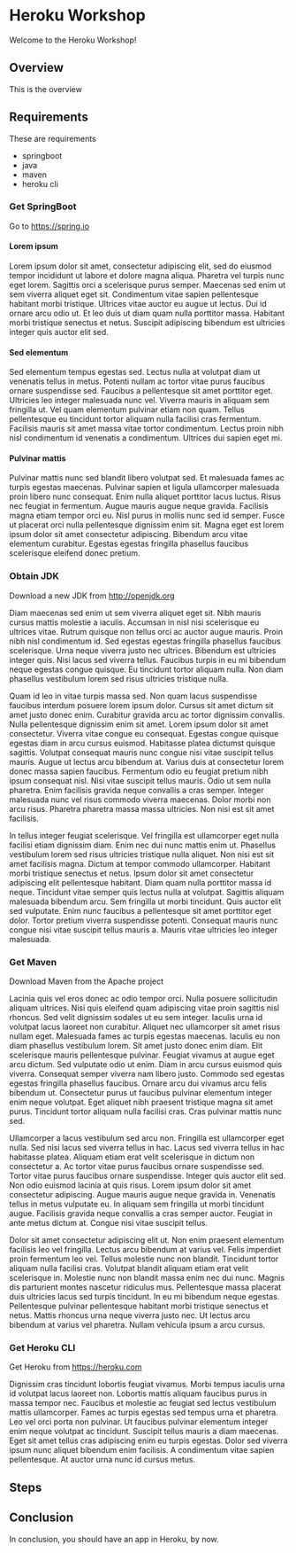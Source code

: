 # Heroku Workshop

Welcome to the Heroku Workshop!

## Overview

This is the overview

## Requirements

These are requirements
- springboot
- java
- maven
- heroku cli

### Get SpringBoot
Go to https://spring.io

#### Lorem ipsum
Lorem ipsum dolor sit amet, consectetur adipiscing elit, sed do eiusmod tempor incididunt ut labore et dolore magna aliqua. Pharetra vel turpis nunc eget lorem. Sagittis orci a scelerisque purus semper. Maecenas sed enim ut sem viverra aliquet eget sit. Condimentum vitae sapien pellentesque habitant morbi tristique. Ultrices vitae auctor eu augue ut lectus. Dui id ornare arcu odio ut. Et leo duis ut diam quam nulla porttitor massa. Habitant morbi tristique senectus et netus. Suscipit adipiscing bibendum est ultricies integer quis auctor elit sed.

#### Sed elementum
Sed elementum tempus egestas sed. Lectus nulla at volutpat diam ut venenatis tellus in metus. Potenti nullam ac tortor vitae purus faucibus ornare suspendisse sed. Faucibus a pellentesque sit amet porttitor eget. Ultricies leo integer malesuada nunc vel. Viverra mauris in aliquam sem fringilla ut. Vel quam elementum pulvinar etiam non quam. Tellus pellentesque eu tincidunt tortor aliquam nulla facilisi cras fermentum. Facilisis mauris sit amet massa vitae tortor condimentum. Lectus proin nibh nisl condimentum id venenatis a condimentum. Ultrices dui sapien eget mi.

#### Pulvinar mattis
Pulvinar mattis nunc sed blandit libero volutpat sed. Et malesuada fames ac turpis egestas maecenas. Pulvinar sapien et ligula ullamcorper malesuada proin libero nunc consequat. Enim nulla aliquet porttitor lacus luctus. Risus nec feugiat in fermentum. Augue mauris augue neque gravida. Facilisis magna etiam tempor orci eu. Nisl purus in mollis nunc sed id semper. Fusce ut placerat orci nulla pellentesque dignissim enim sit. Magna eget est lorem ipsum dolor sit amet consectetur adipiscing. Bibendum arcu vitae elementum curabitur. Egestas egestas fringilla phasellus faucibus scelerisque eleifend donec pretium.

### Obtain JDK
Download a new JDK from http://openjdk.org

Diam maecenas sed enim ut sem viverra aliquet eget sit. Nibh mauris cursus mattis molestie a iaculis. Accumsan in nisl nisi scelerisque eu ultrices vitae. Rutrum quisque non tellus orci ac auctor augue mauris. Proin nibh nisl condimentum id. Sed egestas egestas fringilla phasellus faucibus scelerisque. Urna neque viverra justo nec ultrices. Bibendum est ultricies integer quis. Nisi lacus sed viverra tellus. Faucibus turpis in eu mi bibendum neque egestas congue quisque. Eu tincidunt tortor aliquam nulla. Non diam phasellus vestibulum lorem sed risus ultricies tristique nulla.

Quam id leo in vitae turpis massa sed. Non quam lacus suspendisse faucibus interdum posuere lorem ipsum dolor. Cursus sit amet dictum sit amet justo donec enim. Curabitur gravida arcu ac tortor dignissim convallis. Nulla pellentesque dignissim enim sit amet. Lorem ipsum dolor sit amet consectetur. Viverra vitae congue eu consequat. Egestas congue quisque egestas diam in arcu cursus euismod. Habitasse platea dictumst quisque sagittis. Volutpat consequat mauris nunc congue nisi vitae suscipit tellus mauris. Augue ut lectus arcu bibendum at. Varius duis at consectetur lorem donec massa sapien faucibus. Fermentum odio eu feugiat pretium nibh ipsum consequat nisl. Nisi vitae suscipit tellus mauris. Odio ut sem nulla pharetra. Enim facilisis gravida neque convallis a cras semper. Integer malesuada nunc vel risus commodo viverra maecenas. Dolor morbi non arcu risus. Pharetra pharetra massa massa ultricies. Non nisi est sit amet facilisis.

In tellus integer feugiat scelerisque. Vel fringilla est ullamcorper eget nulla facilisi etiam dignissim diam. Enim nec dui nunc mattis enim ut. Phasellus vestibulum lorem sed risus ultricies tristique nulla aliquet. Non nisi est sit amet facilisis magna. Dictum at tempor commodo ullamcorper. Habitant morbi tristique senectus et netus. Ipsum dolor sit amet consectetur adipiscing elit pellentesque habitant. Diam quam nulla porttitor massa id neque. Tincidunt vitae semper quis lectus nulla at volutpat. Sagittis aliquam malesuada bibendum arcu. Sem fringilla ut morbi tincidunt. Quis auctor elit sed vulputate. Enim nunc faucibus a pellentesque sit amet porttitor eget dolor. Tortor pretium viverra suspendisse potenti. Consequat mauris nunc congue nisi vitae suscipit tellus mauris a. Mauris vitae ultricies leo integer malesuada.


### Get Maven
Download Maven from the Apache project

Lacinia quis vel eros donec ac odio tempor orci. Nulla posuere sollicitudin aliquam ultrices. Nisi quis eleifend quam adipiscing vitae proin sagittis nisl rhoncus. Sed velit dignissim sodales ut eu sem integer. Iaculis urna id volutpat lacus laoreet non curabitur. Aliquet nec ullamcorper sit amet risus nullam eget. Malesuada fames ac turpis egestas maecenas. Iaculis eu non diam phasellus vestibulum lorem. Sit amet justo donec enim diam. Elit scelerisque mauris pellentesque pulvinar. Feugiat vivamus at augue eget arcu dictum. Sed vulputate odio ut enim. Diam in arcu cursus euismod quis viverra. Consequat semper viverra nam libero justo. Commodo sed egestas egestas fringilla phasellus faucibus. Ornare arcu dui vivamus arcu felis bibendum ut. Consectetur purus ut faucibus pulvinar elementum integer enim neque volutpat. Eget aliquet nibh praesent tristique magna sit amet purus. Tincidunt tortor aliquam nulla facilisi cras. Cras pulvinar mattis nunc sed.

Ullamcorper a lacus vestibulum sed arcu non. Fringilla est ullamcorper eget nulla. Sed nisi lacus sed viverra tellus in hac. Lacus sed viverra tellus in hac habitasse platea. Aliquam etiam erat velit scelerisque in dictum non consectetur a. Ac tortor vitae purus faucibus ornare suspendisse sed. Tortor vitae purus faucibus ornare suspendisse. Integer quis auctor elit sed. Non odio euismod lacinia at quis risus. Lorem ipsum dolor sit amet consectetur adipiscing. Augue mauris augue neque gravida in. Venenatis tellus in metus vulputate eu. In aliquam sem fringilla ut morbi tincidunt augue. Facilisis gravida neque convallis a cras semper auctor. Feugiat in ante metus dictum at. Congue nisi vitae suscipit tellus.

Dolor sit amet consectetur adipiscing elit ut. Non enim praesent elementum facilisis leo vel fringilla. Lectus arcu bibendum at varius vel. Felis imperdiet proin fermentum leo vel. Tellus molestie nunc non blandit. Tincidunt tortor aliquam nulla facilisi cras. Volutpat blandit aliquam etiam erat velit scelerisque in. Molestie nunc non blandit massa enim nec dui nunc. Magnis dis parturient montes nascetur ridiculus mus. Pellentesque massa placerat duis ultricies lacus sed turpis tincidunt. In eu mi bibendum neque egestas. Pellentesque pulvinar pellentesque habitant morbi tristique senectus et netus. Mattis rhoncus urna neque viverra justo nec. Ut lectus arcu bibendum at varius vel pharetra. Nullam vehicula ipsum a arcu cursus.

### Get Heroku CLI
Get Heroku from https://heroku.com

Dignissim cras tincidunt lobortis feugiat vivamus. Morbi tempus iaculis urna id volutpat lacus laoreet non. Lobortis mattis aliquam faucibus purus in massa tempor nec. Faucibus et molestie ac feugiat sed lectus vestibulum mattis ullamcorper. Fames ac turpis egestas sed tempus urna et pharetra. Leo vel orci porta non pulvinar. Ut faucibus pulvinar elementum integer enim neque volutpat ac tincidunt. Suscipit tellus mauris a diam maecenas. Eget sit amet tellus cras adipiscing enim eu turpis egestas. Dolor sed viverra ipsum nunc aliquet bibendum enim facilisis. A condimentum vitae sapien pellentesque. At auctor urna nunc id cursus metus.

## Steps


## Conclusion

In conclusion, you should have an app in Heroku, by now.

